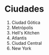 # Ciudades

1. Ciudad Gótica
2. Metrópolis
3. Hell's Kitchen
4. Atlantis
5. Ciudad Central
6. New York
